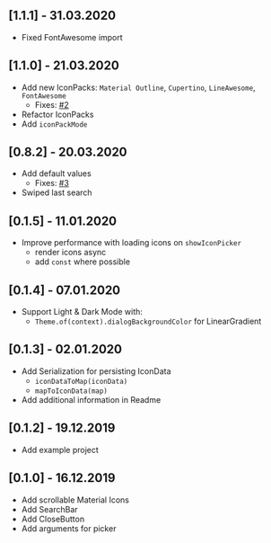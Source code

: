 ## [1.1.1] - 31.03.2020

* Fixed FontAwesome import

## [1.1.0] - 21.03.2020

* Add new IconPacks: `Material Outline`, `Cupertino`, `LineAwesome`, `FontAwesome`
    - Fixes: [#2](https://github.com/Ahmadre/FlutterIconPicker/issues/2)
* Refactor IconPacks
* Add `iconPackMode`

## [0.8.2] - 20.03.2020

* Add default values 
    - Fixes: [#3](https://github.com/Ahmadre/FlutterIconPicker/issues/3)
* Swiped last search

## [0.1.5] - 11.01.2020

* Improve performance with loading icons on ```showIconPicker```
    - render icons async
    - add ```const``` where possible

## [0.1.4] - 07.01.2020

* Support Light & Dark Mode with:
    - ```Theme.of(context).dialogBackgroundColor``` for LinearGradient

## [0.1.3] - 02.01.2020

* Add Serialization for persisting IconData
    - ```iconDataToMap(iconData)```
    - ```mapToIconData(map)```
* Add additional information in Readme

## [0.1.2] - 19.12.2019

* Add example project

## [0.1.0] - 16.12.2019

* Add scrollable Material Icons
* Add SearchBar
* Add CloseButton
* Add arguments for picker